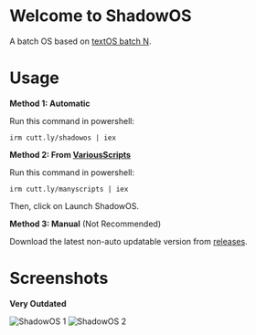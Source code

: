# Welcome to ShadowOS
A batch OS based on [textOS batch N](https://github.com/ShadowElixir/textOS). 

# Usage
**Method 1: Automatic**

Run this command in powershell:
```
irm cutt.ly/shadowos | iex
```
**Method 2: From [VariousScripts](https://github.com/ShadowElixir/VariousScripts)**

Run this command in powershell:
```
irm cutt.ly/manyscripts | iex
```
Then, click on Launch ShadowOS.

**Method 3: Manual** (Not Recommended)

Download the latest non-auto updatable version from [releases](https://github.com/ShadowElixir/ShadowOS/releases).

# Screenshots
**Very Outdated**

![ShadowOS 1](https://github.com/ShadowElixir/ShadowOS/assets/47082432/6043bdbb-f52b-4217-b657-48ffea0be2ca)
![ShadowOS 2](https://github.com/ShadowElixir/ShadowOS/assets/47082432/8c8b18e0-7eb4-4a15-856f-c476b64e160b)

